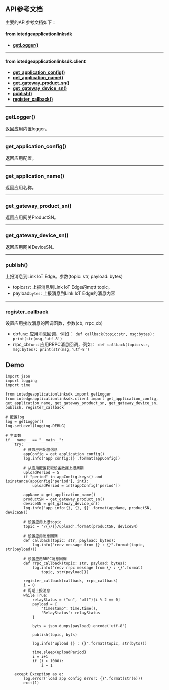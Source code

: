 ## API参考文档

主要的API参考文档如下：

#### from iotedgeapplicationlinksdk
* **[getLogger()](#getLogger)**

---

#### from iotedgeapplicationlinksdk.client
* **[get_application_config()](#get_application_config)**
* **[get_application_name()](#get_application_name)**
* **[get_gateway_product_sn()](#get_gateway_product_sn)**
* **[get_gateway_device_sn()](#get_gateway_device_sn)**
* **[publish()](#publish)**
* **[register_callback()](#register_callback)**


---
<a name="getLogger"></a>
### getLogger()
返回应用内置logger。

---
<a name="get_application_config"></a>
### get_application_config()
返回应用配置。

---
<a name="get_application_name"></a>
### get_application_name()
返回应用名称。

---
<a name="get_gateway_product_sn"></a>
### get_gateway_product_sn()
返回应用网关ProductSN。

---
<a name="get_gateway_device_sn"></a>
### get_gateway_device_sn()
返回应用网关DeviceSN。

---
<a name="publish"></a>
### publish()
上报消息到Link IoT Edge。参数(topic: str, payload: bytes)

* topic`str`: 上报消息到Link IoT Edge的mqtt topic。
* payload`bytes`: 上报消息到Link IoT Edge的消息内容

---
<a name="register_callback"></a>
### register_callback
设置应用接收消息的回调函数，参数(cb, rrpc_cb)

* cb`func`: 应用消息回调，例如：` def callback(topic:str, msg:bytes): print(str(msg,'utf-8')`
* rrpc_cb`func`: 应用RRPC消息回调，例如：` def callback(topic:str, msg:bytes): print(str(msg,'utf-8')`

## Demo
```
import json
import logging
import time

from iotedgeapplicationlinksdk import getLogger
from iotedgeapplicationlinksdk.client import get_application_config, get_application_name, get_gateway_product_sn, get_gateway_device_sn, publish, register_callback

# 配置log
log = getLogger()
log.setLevel(logging.DEBUG)

# 主函数
if __name__ == "__main__":
    try:
        # 获取应用配置信息
        appConfig = get_application_config()
        log.info('app config:{}'.format(appConfig))

        # 从应用配置获取设备数据上报周期
        uploadPeriod = 5
        if "period" in appConfig.keys() and isinstance(appConfig['period'], int):
            uploadPeriod = int(appConfig['period'])

        appName = get_application_name()
        productSN = get_gateway_product_sn()
        deviceSN = get_gateway_device_sn()
        log.info('app info:{}, {}, {}'.format(appName, productSN, deviceSN))

        # 设置应用上报topic
        topic = '/{}/{}/upload'.format(productSN, deviceSN)

        # 设置应用消息回调
        def callback(topic: str, payload: bytes):
            log.info("recv message from {} : {}".format(topic, str(payload)))

        # 设置应用RRPC消息回调
        def rrpc_callback(topic: str, payload: bytes):
            log.info("recv rrpc message from {} : {}".format(
                topic, str(payload)))

        register_callback(callback, rrpc_callback)
        i = 0
        # 周期上报消息
        while True:
            relayStatus = ("on", "off")[i % 2 == 0]
            payload = {
                "timestamp": time.time(),
                'RelayStatus': relayStatus
            }

            byts = json.dumps(payload).encode('utf-8')

            publish(topic, byts)

            log.info("upload {} : {}".format(topic, str(byts)))

            time.sleep(uploadPeriod)
            i = i+1
            if (i > 1000):
                i = 1

    except Exception as e:
        log.error('load app config error: {}'.format(str(e)))
        exit(1)

```